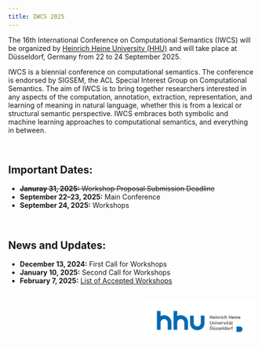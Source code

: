 ```yaml
---
title: IWCS 2025
---
```


The 16th International Conference on Computational Semantics (IWCS) will be organized by <a href="https://www.hhu.de/" target="_blank" rel="noopener noreferrer">Heinrich Heine University (HHU)</a> and will take place at Düsseldorf, Germany from 22 to 24 September 2025.

IWCS is a biennial conference on computational semantics. The conference is endorsed by SIGSEM, the ACL Special Interest Group on Computational Semantics. The aim of IWCS is to bring together researchers interested in any aspects of the computation, annotation, extraction, representation, and learning of meaning in natural language, whether this is from a lexical or structural semantic perspective. IWCS embraces both symbolic and machine learning approaches to computational semantics, and everything in between. 

<br>

Important Dates:
------
* ~~**Januray 31, 2025:** Workshop Proposal Submission Deadline~~
* **September 22–23, 2025:** Main Conference
* **September 24, 2025:** Workshops

<br>


News and Updates:
------
* **December 13, 2024:** First Call for Workshops 
* **January 10, 2025:** Second Call for Workshops
* **February 7, 2025:** [List of Accepted Workshops](workshops.md)


<br>

<img src="hhu-logo.png" alt="HHU Logo" style="max-width: 45%; height: auto; display: block; margin-left: auto">
